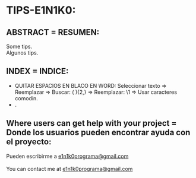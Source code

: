 # TIPS-E1N1K0:

## ABSTRACT = RESUMEN:

Some tips.<br>
Algunos tips.


## INDEX = INDICE:
  - QUITAR ESPACIOS EN BLACO EN WORD:
     Seleccionar texto => Reemplazar => Buscar: ( ){2,} => Reemplazar: \1 => Usar caracteres comodin.
  - .

     
## Where users can get help with your project = Donde los usuarios pueden encontrar ayuda con el proyecto:
   Pueden escribirme a e1n1k0programa@gmail.com<br><br>
	 You can contact me at e1n1k0programa@gmail.com
  


